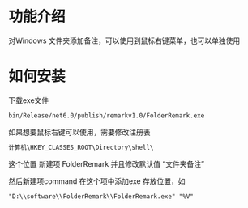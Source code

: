 # 功能介绍

对Windows 文件夹添加备注，可以使用到鼠标右键菜单，也可以单独使用

# 如何安装

下载exe文件

```txt
bin/Release/net6.0/publish/remarkv1.0/FolderRemark.exe
```

如果想要鼠标右键可以使用，需要修改注册表

```txt
计算机\HKEY_CLASSES_ROOT\Directory\shell\
```

这个位置 新建项 FolderRemark 并且修改默认值 “文件夹备注”

然后新建项command 在这个项中添加exe 存放位置，如

```
"D:\\software\\FolderRemark\\FolderRemark.exe" "%V"
```

